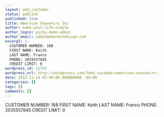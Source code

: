```yaml
---
layout: emd_customer
status: publish
published: true
title: American Souvenirs Inc
author: make-your-life-simple
author_login: picky-demo-admin
author_email: admin@emarketdesign.com
excerpt: |-
  CUSTOMER NUMBER: 168
  FIRST NAME: Keith
  LAST NAME: Franco
  PHONE: 2035557845
  CREDIT LIMIT: 0
wordpress_id: 11753
wordpress_url: http://wordpressc.com/?emd_customer=american-souvenirs-inc
date: 2013-11-14 02:48:00.000000000 -05:00
categories: []
tags: []
comments: []
---
```

CUSTOMER NUMBER: 168
FIRST NAME: Keith
LAST NAME: Franco
PHONE: 2035557845
CREDIT LIMIT: 0
